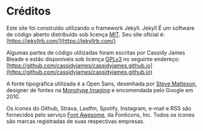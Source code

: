 # Créditos

Este site foi construído utilizando o framework Jekyll. Jekyll É um software de código aberto distribuído sob licença [MIT](https://github.com/jekyll/jekyll/blob/master/LICENSE). Seu site oficial é: [https://jekyllrb.com/](https://jekyllrb.com/)

Algumas partes de código utilizadas foram escritas por Cassidy James Bleade e estão disponíveis sob licença [GPLv3](https://github.com/cassidyjames/cassidyjames.github.io/blob/master/LICENSE) no seguinte endereço: [https://github.com/cassidyjames/cassidyjames.github.io](https://github.com/cassidyjames/cassidyjames.github.io)

A fonte tipográfica utilizada é a Open Sans, desenhada por [Steve Matteson](https://twitter.com/SteveMatteson1), designer de fontes na [Monotype Imaging](https://www.monotype.com/studio/) e encomendada pelo Google em 2010.

Os ícones do Github, Strava, Lastfm, Spotify, Instagram, e-mail e RSS são fornecidos pelo serviço [Font Awesome](https://fontawesome.com/), da Fonticons, Inc. Todos os ícones são marcas registradas de suas respectivas empresas.


